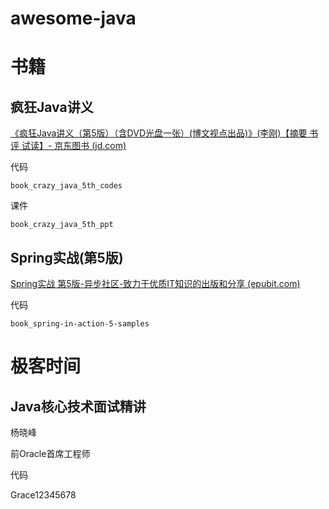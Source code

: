 # awesome-java

# 书籍

## 疯狂Java讲义

[《疯狂Java讲义（第5版）（含DVD光盘一张）(博文视点出品)》(李刚)【摘要 书评 试读】- 京东图书 (jd.com)](https://item.jd.com/12518025.html#crumb-wrap)

代码

```
book_crazy_java_5th_codes
```

课件

```
book_crazy_java_5th_ppt
```

## Spring实战(第5版)

[Spring实战 第5版-异步社区-致力于优质IT知识的出版和分享 (epubit.com)](https://www.epubit.com/bookDetails?id=UB6cb48474abc65)

代码

```
book_spring-in-action-5-samples
```





# 极客时间

## Java核心技术面试精讲

杨晓峰

前Oracle首席工程师

代码

Grace12345678



